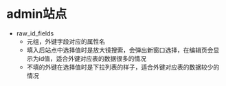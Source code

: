 # admin站点

- raw_id_fields
  - 元组，外键字段对应的属性名
  - 填入后站点中选择值时是放大镜搜索，会弹出新窗口选择，在编辑页会显示为id值，适合外键对应表的数据很多的情况
  - 不填的外键在选择值时是下拉列表的样子，适合外键对应表的数据较少的情况